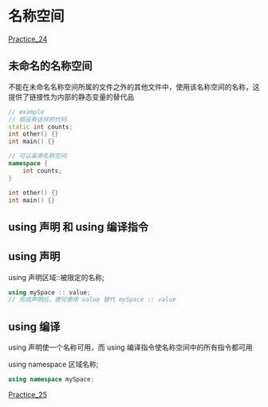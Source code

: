 # 名称空间
[Practice_24](../Practice/Practice_24.cpp)

## 未命名的名称空间

不能在未命名名称空间所属的文件之外的其他文件中，使用该名称空间的名称，这提供了链接性为内部的静态变量的替代品

```cpp
// example
// 假设有这样的代码
static int counts;
int other() {}
int main() {}

// 可以采用名称空间
namespace {
    int counts;
}

int other() {}
int main() {}
```

## using 声明 和 using 编译指令

## using 声明

using 声明区域::被限定的名称;

```cpp
using mySpace :: value;
// 完成声明后，便可使用 value 替代 mySpace :: value
```

## using 编译

using 声明使一个名称可用，而 using 编译指令使名称空间中的所有指令都可用

using namespace 区域名称;

```cpp
using namespace mySpace;
```

[Practice_25](../Practice/Practice_25.cpp)

<!-- 一般来说，使用 using声明将会比使用 using编译更加安全 -->